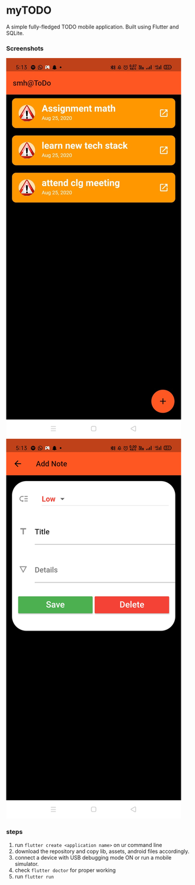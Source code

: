 # myTODO
A simple fully-fledged TODO mobile application. 
Built using Flutter and SQLite.

### Screenshots

![1st page](screenshots/1stpage.jpeg?raw=true )  ![2nd page](screenshots/2ndpage.jpeg?raw=true ) 


### steps
1. run `flutter create <application name>` on ur command line
2. download the repository and copy lib, assets, android files accordingly.
3. connect a device with USB debugging mode ON or run a mobile simulator.
4. check `flutter doctor` for proper working
5. run `flutter run`
